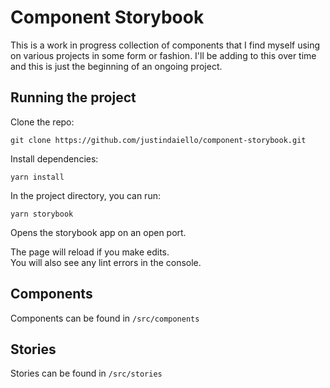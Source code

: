 # Component Storybook

This is a work in progress collection of components that I find myself using on various projects in some form or fashion. I'll be adding to this over time and this is just the beginning of an ongoing project.

## Running the project

Clone the repo:

`git clone https://github.com/justindaiello/component-storybook.git`

Install dependencies:

`yarn install`

In the project directory, you can run:

`yarn storybook`

Opens the storybook app on an open port.

The page will reload if you make edits.\
You will also see any lint errors in the console.

## Components

Components can be found in `/src/components`

## Stories

Stories can be found in `/src/stories`
